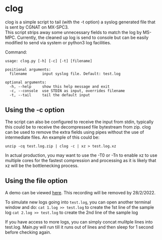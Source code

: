 # clog

clog is a simple script to tail (with the -t option) a syslog generated file that is sent by CGNAT on MX-SPC3.  
This script strips away some unnecessary fields to match the log by MS-MPC.  Currently, the 
cleaned up log is send to console but can be easily modified to send via system or python3 log 
facilities.

Command:
```
usage: clog.py [-h] [-c] [-t] [filename]

positional arguments:
  filename       input syslog file. Default: test.log

optional arguments:
  -h, --help     show this help message and exit
  -c, --console  use STDIN as input, overrides filename
  -t, --tail     tail the default input
```
## Using the -c option
The script can also be configured to receive the input from stdin, typically this could be to receive
the decompressed file bytestream from zip. clog can be used to remove the extra fields using pipes 
without the use of intermediate files. An example of this could be:

`unzip -cq test.log.zip | clog -c | xz > test.log.xz`

In actual production, you may want to use the -T0 or -Tn to enable xz to use multiple cores for the 
fastest compression and processing as it is likely that xz will be the bottlenecking process.

## Using the file option
A demo can be viewed [here](https://asciinema.org/a/LfGPJHUbVZbOXgt7b3CSZ76Ib).  This recording will
be removed by 28/2/2022.

To simulate new logs going into `test.log`, you can open another terminal window and do:
`cat 1.log >> test.log` to create the 1st line of the sample log
`cat 2.log >> test.log` to create the 2nd line of the sample log

If you have access to more logs, you can simply concat mulitple lines into test.log. Main.py will 
run till it runs out of lines and then sleep for 1 second before checking again.
